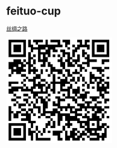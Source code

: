 # feituo-cup

[丝绸之路](http://iq9891.github.io/feituo-silkRoad/index.html)


[![丝绸之路](code.png)](http://iq9891.github.io/feituo-silkRoad/index.html)